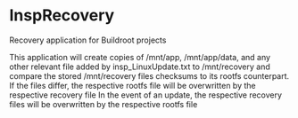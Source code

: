 # InspRecovery
Recovery application for Buildroot projects

This application will create copies of /mnt/app, /mnt/app/data, and any other relevant file added by insp_LinuxUpdate.txt to /mnt/recovery and compare the stored /mnt/recovery files checksums to its rootfs counterpart. 
If the files differ, the respective rootfs file will be overwritten by the respective recovery file
In the event of an update, the respective recovery files will be overwritten by the respective rootfs file
